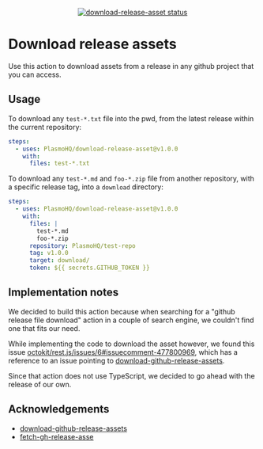 <p align="center">
  <a href="https://github.com/PlasmoHQ/download-release-asset/actions"><img alt="download-release-asset status" src="https://github.com/PlasmoHQ/download-release-asset/workflows/build-test/badge.svg"></a>
</p>

# Download release assets

Use this action to download assets from a release in any github project that you can access.

## Usage

To download any `test-*.txt` file into the pwd, from the latest release within the current repository:

```yaml
steps:
  - uses: PlasmoHQ/download-release-asset@v1.0.0
    with:
      files: test-*.txt
```

To download any `test-*.md` and `foo-*.zip` file from another repository, with a specific release tag, into a `download` directory:

```yaml
steps:
  - uses: PlasmoHQ/download-release-asset@v1.0.0
    with:
      files: |
        test-*.md
        foo-*.zip
      repository: PlasmoHQ/test-repo
      tag: v1.0.0
      target: download/
      token: ${{ secrets.GITHUB_TOKEN }}
```

## Implementation notes

We decided to build this action because when searching for a "github release file download" action in a couple of search engine, we couldn't find one that fits our need.

While implementing the code to download the asset however, we found this issue [octokit/rest.js/issues/6#issuecomment-477800969](https://github.com/octokit/rest.js/issues/6#issuecomment-477800969), which has a reference to an issue pointing to [download-github-release-assets](https://github.com/duhow/download-github-release-assets).

Since that action does not use TypeScript, we decided to go ahead with the release of our own.

## Acknowledgements

- [download-github-release-assets](https://github.com/duhow/download-github-release-assets)
- [fetch-gh-release-asse](https://github.com/dsaltares/fetch-gh-release-asset)

